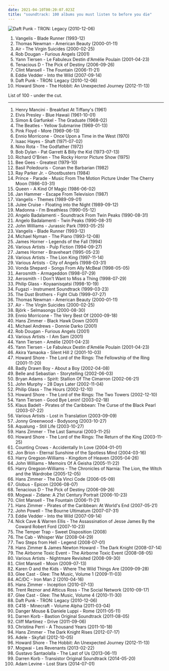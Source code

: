 ```yaml
---
date: 2021-04-10T00:20:07.023Z
title: "soundtrack: 100 albums you must listen to before you die"
---
```

![Daft Punk - TRON: Legacy (2010-12-06)](http://coverartarchive.org/release/fa023617-1585-4ae6-81b6-1a07c47ecb2a/6215572515-500.jpg "Daft Punk - TRON: Legacy (2010-12-06)")
<ol class="albums">
<li data-cover="https://img.discogs.com/MC6Qr43m3UtgFc1YvkWW2AI4mRQ=/fit-in/600x600/filters:strip_icc():format(jpeg):mode_rgb():quality(90)/discogs-images/R-2966893-1415299360-3990.jpeg.jpg" data-tags="soundtrack" role="button">Vangelis - Blade Runner (1993-12)</li>
<li data-cover="http://coverartarchive.org/release/fc8ab829-5388-4640-bb64-c41c4c1caea8/18688508262-500.jpg" data-tags="soundtrack" role="button">Thomas Newman - American Beauty (2000-01-11)</li>
<li data-cover="http://coverartarchive.org/release/f2720fc5-b57f-4639-a6e8-a1e50dcfd51b/1616160456-500.jpg" data-tags="soundtrack" role="button">Air - The Virgin Suicides (2000-02-25)</li>
<li data-cover="https://img.discogs.com/isniMsRL2XRq3oPsM1fVA2xo7Vk=/fit-in/600x601/filters:strip_icc():format(jpeg):mode_rgb():quality(90)/discogs-images/R-65770-1454768663-3762.jpeg.jpg" data-tags="electronic, trip-hop" role="button">Rob Dougan - Furious Angels (2001)</li>
<li data-cover="http://coverartarchive.org/release/0ecf61e2-f4dd-4f45-b18d-6dd8a966b511/10195795814-500.jpg" data-tags="soundtrack" role="button">Yann Tiersen - Le Fabuleux Destin d'Amélie Poulain (2001-04-23)</li>
<li data-cover="http://coverartarchive.org/release/b601a51c-fd3b-41cd-9d78-29efde7a3ffa/3160865970-500.jpg" data-tags="rock, comedy" role="button">Tenacious D - The Pick of Destiny (2006-09-26)</li>
<li data-cover="http://coverartarchive.org/release/33abead4-3015-438f-9ea3-97f2cc5cb278/6074705469-500.jpg" data-tags="soundtrack" role="button">Clint Mansell - The Fountain (2006-11-21)</li>
<li data-cover="http://coverartarchive.org/release/683bf534-5ce1-4818-be2d-38ddcd864eb3/7196832280-500.jpg" data-tags="soundtrack" role="button">Eddie Vedder - Into the Wild (2007-09-14)</li>
<li data-cover="http://coverartarchive.org/release/fa023617-1585-4ae6-81b6-1a07c47ecb2a/6215572515-500.jpg" data-tags="electronic, soundtrack" role="button">Daft Punk - TRON: Legacy (2010-12-06)</li>
<li data-cover="http://coverartarchive.org/release/d46315d7-ad4e-48af-80e7-75b41c28053d/3227188018-500.jpg" data-tags="soundtrack, commercial, 10s, 2010s, lord of the rings, tolkien, stunning, soulless, uninspired, jrr tolkien, hobbit radio" role="button">Howard Shore - The Hobbit: An Unexpected Journey (2012-11-13)</li>
</ol>
List of 100 - under the cut.
<!-- more -->

_________________

<ol class="albums">
<li data-cover="http://coverartarchive.org/release/50b212ff-cea7-379d-8bb4-340b985e1dd4/3204990971-500.jpg" data-tags="soundtrack" role="button">
Henry Mancini - Breakfast At Tiffany's (1961)
</li>
<li data-cover="http://coverartarchive.org/release/551061cb-f598-41e9-9ecb-380e7f5d405f/7983485219-500.jpg" data-tags="rock" role="button">
Elvis Presley - Blue Hawaii (1961-10-01)
</li>
<li data-cover="https://img.discogs.com/QuHQV7LM6dvPZAnjzVOc77o2UlU=/fit-in/600x585/filters:strip_icc():format(jpeg):mode_rgb():quality(90)/discogs-images/R-13116777-1548348613-7143.jpeg.jpg" data-tags="soundtrack" role="button">
Simon & Garfunkel - The Graduate (1968-02)
</li>
<li data-cover="https://img.discogs.com/Z7CWHAcUvNh2EIwSCAo56cRf12s=/fit-in/460x414/filters:strip_icc():format(jpeg):mode_rgb():quality(90)/discogs-images/R-7767118-1448345509-9572.jpeg.jpg" data-tags="rock, 60s" role="button">
The Beatles - Yellow Submarine (1969-01-13)
</li>
<li data-cover="http://coverartarchive.org/release/3ac5a1f8-51d0-3db3-bfdc-c5803d8f2799/14207788461-500.jpg" data-tags="progressive rock, psychedelic rock, 60s, soundtrack" role="button">
Pink Floyd - More (1969-06-13)
</li>
<li data-cover="https://img.discogs.com/mVBeuas1TPmxCxdFlblvU9VHdww=/fit-in/600x568/filters:strip_icc():format(jpeg):mode_rgb():quality(90)/discogs-images/R-16180998-1605970515-8344.jpeg.jpg" data-tags="soundtrack" role="button">
Ennio Morricone - Once Upon a Time in the West (1970)
</li>
<li data-cover="https://img.discogs.com/swGT1nv0ioAMaziS63UYEO4l9xs=/fit-in/600x590/filters:strip_icc():format(jpeg):mode_rgb():quality(90)/discogs-images/R-1057089-1278573014.jpeg.jpg" data-tags="soundtrack, soul, funk" role="button">
Isaac Hayes - Shaft (1971-07-02)
</li>
<li data-cover="http://coverartarchive.org/release/b307451c-46e8-403c-8a6c-21bce789b649/16084309080-500.jpg" data-tags="soundtrack" role="button">
Nino Rota - The Godfather (1972)
</li>
<li data-cover="https://img.discogs.com/qJq-j_vLsSPn81CJE6s7dJid1rg=/fit-in/320x320/filters:strip_icc():format(jpeg):mode_rgb():quality(90)/discogs-images/R-2114910-1286191109.jpeg.jpg" data-tags="soundtrack, folk" role="button">
Bob Dylan - Pat Garrett & Billy the Kid (1973-07-13)
</li>
<li data-cover="http://coverartarchive.org/release/6f691532-5308-3416-9796-9935c7952557/4372324970-500.jpg" data-tags="musical, soundtrack" role="button">
Richard O'Brien - The Rocky Horror Picture Show (1975)
</li>
<li data-cover="http://coverartarchive.org/release/b74306eb-15ac-4d9c-9780-a86ad6a87a10/21650782271-500.jpg" data-tags="soundtrack, pop, 70s, uk, easy listening, bee gees, 00s, disco pop" role="button">
Bee Gees - Greatest (1979-10)
</li>
<li data-cover="https://img.discogs.com/1Q1pf6mzRlKK6w7XxlNFKRDI7oI=/fit-in/500x500/filters:strip_icc():format(jpeg):mode_rgb():quality(90)/discogs-images/R-1147346-1295073983.jpeg.jpg" data-tags="soundtrack" role="button">
Basil Poledouris - Conan the Barbarian (1982)
</li>
<li data-cover="http://coverartarchive.org/release/8aea6e91-424a-48de-8f72-83d8d6716fff/6868315355-500.jpg" data-tags="soundtrack, ghostbusters, pop" role="button">
Ray Parker Jr. - Ghostbusters (1984)
</li>
<li data-cover="http://coverartarchive.org/release/41bb7cd9-f05f-4df3-a360-5ee2bd931325/12259794502-500.jpg" data-tags="soundtrack, 80s, unique, 1980s, film soundtrack, movie music, akrazia, princeprinceprince" role="button">
Prince - Parade - Music From The Motion Picture Under The Cherry Moon (1986-03-31)
</li>
<li data-cover="http://coverartarchive.org/release/e32e471f-f8ae-47f2-bb0a-61347f771d43/4329238973-500.jpg" data-tags="classic rock, rock, 80s" role="button">
Queen - A Kind Of Magic (1986-06-02)
</li>
<li data-cover="https://img.discogs.com/F654PH-V0T2HKRiFwpsL4eyYF2w=/fit-in/600x600/filters:strip_icc():format(jpeg):mode_rgb():quality(90)/discogs-images/R-182988-1162275487.jpeg.jpg" data-tags="soundtrack, miami vice" role="button">
Jan Hammer - Escape From Television (1987)
</li>
<li data-cover="http://coverartarchive.org/release/120f31f2-923a-37f7-ad9e-9f0f2eb0cc5e/24068894402-500.jpg" data-tags="instrumental, soundtrack" role="button">
Vangelis - Themes (1989-09-01)
</li>
<li data-cover="http://coverartarchive.org/release/653617f7-c764-4f52-a4ba-e6a130a6c87d/5409164245-500.jpg" data-tags="twin peaks, dream pop" role="button">
Julee Cruise - Floating into the Night (1989-09-12)
</li>
<li data-cover="http://coverartarchive.org/release/df7ea720-4e63-4de8-b6f6-b64a7776098b/15625632616-500.jpg" data-tags="soundtrack, 90s, jazz, pop" role="button">
Madonna - I'm Breathless (1990-05-12)
</li>
<li data-cover="https://img.discogs.com/pDhLBqBs6D8ODY8kSrKc0iguskY=/fit-in/600x925/filters:strip_icc():format(jpeg):mode_rgb():quality(90)/discogs-images/R-1585572-1431987750-2872.jpeg.jpg" data-tags="soundtrack" role="button">
Angelo Badalamenti - Soundtrack From Twin Peaks (1990-08-31)
</li>
<li data-cover="https://img.discogs.com/nuKaRqtEek4RrITM1-7V7-Y6gtE=/fit-in/600x600/filters:strip_icc():format(jpeg):mode_rgb():quality(90)/discogs-images/R-15764513-1597359569-7785.jpeg.jpg" data-tags="soundtrack" role="button">
Angelo Badalamenti - Twin Peaks (1990-08-31)
</li>
<li data-cover="https://img.discogs.com/tBpF-ixSSgM5xE1TqA0XgJcJ-Uc=/fit-in/600x450/filters:strip_icc():format(jpeg):mode_rgb():quality(90)/discogs-images/R-13411347-1555094420-6828.mpo.jpg" data-tags="soundtrack" role="button">
John Williams - Jurassic Park (1993-05-25)
</li>
<li data-cover="https://img.discogs.com/MC6Qr43m3UtgFc1YvkWW2AI4mRQ=/fit-in/600x600/filters:strip_icc():format(jpeg):mode_rgb():quality(90)/discogs-images/R-2966893-1415299360-3990.jpeg.jpg" data-tags="soundtrack" role="button">
Vangelis - Blade Runner (1993-12)
</li>
<li data-cover="http://coverartarchive.org/release/4bf88b0f-9999-4a7f-b4be-cd7f9e2a8599/28293994702-500.jpg" data-tags="soundtrack, piano" role="button">
Michael Nyman - The Piano (1993-12-08)
</li>
<li data-cover="http://coverartarchive.org/release/dfdabaeb-c1c8-4f73-8d4e-1c83e1a7057f/12666505545-500.jpg" data-tags="soundtrack" role="button">
James Horner - Legends of the Fall (1994)
</li>
<li data-cover="http://coverartarchive.org/release/adccd851-a871-4f32-997d-2b19819b16d2/14178336019-500.jpg" data-tags="soundtrack" role="button">
Various Artists - Pulp Fiction (1994-09-27)
</li>
<li data-cover="https://img.discogs.com/i8NZiY7KlpLABimO7S5O3cQH9eA=/fit-in/600x808/filters:strip_icc():format(jpeg):mode_rgb():quality(90)/discogs-images/R-7636878-1595014027-9723.jpeg.jpg" data-tags="soundtrack" role="button">
James Horner - Braveheart (1995-05-23)
</li>
<li data-cover="http://coverartarchive.org/release/01e97e43-dc06-4e7e-8541-976064584683/9301874559-500.jpg" data-tags="soundtrack, disney" role="button">
Various Artists - The Lion King (1997-11-14)
</li>
<li data-cover="http://coverartarchive.org/release/eb3b8e6a-5f24-4381-ab16-117624b4612b/11633872587-500.jpg" data-tags="soundtrack" role="button">
Various Artists - City of Angels (1998-03-31)
</li>
<li data-cover="http://coverartarchive.org/release/96d4e197-0451-36ea-bc71-3692b0bc16ab/5228985911-500.jpg" data-tags="soundtrack, female vocalists" role="button">
Vonda Shepard - Songs From Ally McBeal (1998-05-05)
</li>
<li data-cover="http://coverartarchive.org/release/37958dba-1767-4d8a-b242-11d6a0add333/1628998671-500.jpg" data-tags="rock" role="button">
Aerosmith - Armageddon (1998-07-29)
</li>
<li data-cover="https://img.discogs.com/dTHgcizVpZSd0ruVNUP4Dh83Hsc=/fit-in/600x244/filters:strip_icc():format(jpeg):mode_rgb():quality(90)/discogs-images/R-1930078-1432339957-5255.jpeg.jpg" data-tags="soundtrack" role="button">
Aerosmith - I Don't Want to Miss a Thing (1998-07-29)
</li>
<li data-cover="http://coverartarchive.org/release/4384b7ba-b7ab-3ffe-96a0-409d9128ce02/5874879149-500.jpg" data-tags="soundtrack, minimalism" role="button">
Philip Glass - Koyaanisqatsi (1998-10-19)
</li>
<li data-cover="http://coverartarchive.org/release/c2b99ec3-2761-4874-bd22-8890ef358119/3128751725-500.jpg" data-tags="soundtrack, post-hardcore" role="button">
Fugazi - Instrument Soundtrack (1999-03-23)
</li>
<li data-cover="https://img.discogs.com/sh4355luPnsoXEhirFa_Yujk7g4=/fit-in/500x375/filters:strip_icc():format(jpeg):mode_rgb():quality(90)/discogs-images/R-2137239-1266343818.jpeg.jpg" data-tags="soundtrack" role="button">
The Dust Brothers - Fight Club (1999-07-27)
</li>
<li data-cover="http://coverartarchive.org/release/fc8ab829-5388-4640-bb64-c41c4c1caea8/18688508262-500.jpg" data-tags="soundtrack" role="button">
Thomas Newman - American Beauty (2000-01-11)
</li>
<li data-cover="http://coverartarchive.org/release/f2720fc5-b57f-4639-a6e8-a1e50dcfd51b/1616160456-500.jpg" data-tags="soundtrack" role="button">
Air - The Virgin Suicides (2000-02-25)
</li>
<li data-cover="https://img.discogs.com/mjjBxjilzai8Lg9Dc3Qq7gQqc04=/fit-in/600x600/filters:strip_icc():format(jpeg):mode_rgb():quality(90)/discogs-images/R-1861164-1256085468.jpeg.jpg" data-tags="soundtrack" role="button">
Björk - Selmasongs (2000-08-30)
</li>
<li data-cover="https://img.discogs.com/DEdVGVFUwZYJ0zYDlut8V3QyHtE=/fit-in/300x301/filters:strip_icc():format(jpeg):mode_rgb():quality(90)/discogs-images/R-2334525-1277712827.jpeg.jpg" data-tags="soundtrack" role="button">
Ennio Morricone - The Very Best Of (2000-09-18)
</li>
<li data-cover="http://coverartarchive.org/release/ae98afed-c166-44f8-95cd-6e94412d7d09/10316329614-500.jpg" data-tags="soundtrack" role="button">
Hans Zimmer - Black Hawk Down (2001)
</li>
<li data-cover="http://coverartarchive.org/release/51689724-ce1f-4741-976a-e695898c6480/15868898265-500.jpg" data-tags="soundtrack" role="button">
Michael Andrews - Donnie Darko (2001)
</li>
<li data-cover="https://img.discogs.com/isniMsRL2XRq3oPsM1fVA2xo7Vk=/fit-in/600x601/filters:strip_icc():format(jpeg):mode_rgb():quality(90)/discogs-images/R-65770-1454768663-3762.jpeg.jpg" data-tags="electronic, trip-hop" role="button">
Rob Dougan - Furious Angels (2001)
</li>
<li data-cover="https://img.discogs.com/jZKJf7utSKWc2tg4HcHjtcXZV0E=/fit-in/300x300/filters:strip_icc():format(jpeg):mode_rgb():quality(90)/discogs-images/R-3122-1141653211.jpeg.jpg" data-tags="soundtrack, covers" role="button">
Various Artists - I Am Sam (2001)
</li>
<li data-cover="http://coverartarchive.org/release/71932455-067b-4fcb-b9e4-2cb16da0bb96/1383827288-500.jpg" data-tags="soundtrack" role="button">
Yann Tiersen - Amélie (2001-04-23)
</li>
<li data-cover="http://coverartarchive.org/release/0ecf61e2-f4dd-4f45-b18d-6dd8a966b511/10195795814-500.jpg" data-tags="soundtrack" role="button">
Yann Tiersen - Le Fabuleux Destin d'Amélie Poulain (2001-04-23)
</li>
<li data-cover="http://coverartarchive.org/release/a5e56387-0ee3-4824-9e48-58babcb03363/7925565027-500.jpg" data-tags="soundtrack" role="button">
Akira Yamaoka - Silent Hill 2 (2001-10-03)
</li>
<li data-cover="http://coverartarchive.org/release/495652e1-d9b7-40c5-8490-10a87b91dba6/18382478913-500.jpg" data-tags="soundtrack" role="button">
Howard Shore - The Lord of the Rings: The Fellowship of the Ring (2001-11-20)
</li>
<li data-cover="https://img.discogs.com/cfc9e7fd50d7c9c08931869b95f6849a01d0635d/images/spacer.gif" data-tags="soundtrack" role="button">
Badly Drawn Boy - About a Boy (2002-04-08)
</li>
<li data-cover="http://coverartarchive.org/release/6d1d433e-709b-4c6b-8d09-7e8b845be806/4629393369-500.jpg" data-tags="soundtrack, indie pop, indie, 00s" role="button">
Belle and Sebastian - Storytelling (2002-06-03)
</li>
<li data-cover="http://coverartarchive.org/release/7a95dddf-27be-4fb2-8f12-a1b037e13bac/24832938889-500.jpg" data-tags="soundtrack, rock" role="button">
Bryan Adams - Spirit: Stallion Of The Cimarron (2002-06-21)
</li>
<li data-cover="http://coverartarchive.org/release/0112d2f1-f978-461e-b92f-8c9a31462d11/2572749895-500.jpg" data-tags="soundtrack" role="button">
John Murphy - 28 Days Later (2002-11-04)
</li>
<li data-cover="http://coverartarchive.org/release/804ece5f-aabc-4d96-884e-9b1360aa22db/3246853878-500.jpg" data-tags="soundtrack" role="button">
Philip Glass - The Hours (2002-12-10)
</li>
<li data-cover="http://coverartarchive.org/release/c10f248d-de57-48c6-884e-6a8b1d3eaf83/6109068027-500.jpg" data-tags="soundtrack" role="button">
Howard Shore - The Lord of the Rings: The Two Towers (2002-12-10)
</li>
<li data-cover="http://coverartarchive.org/release/d9882d0a-35e8-416d-a42e-aa80ddb8baa1/4084831021-500.jpg" data-tags="soundtrack" role="button">
Yann Tiersen - Good Bye Lenin! (2003-02-18)
</li>
<li data-cover="http://coverartarchive.org/release/60ab4650-3700-3324-bb98-39634b39d312/16752377340-500.jpg" data-tags="soundtrack" role="button">
Klaus Badelt - Pirates of the Caribbean: The Curse of the Black Pearl (2003-07-22)
</li>
<li data-cover="http://coverartarchive.org/release/3a27798e-f3df-485d-b50d-5b2ddd3c908a/8838759820-500.jpg" data-tags="soundtrack" role="button">
Various Artists - Lost in Translation (2003-09-09)
</li>
<li data-cover="https://img.discogs.com/1p0S0i7CoUBZT7Iv7NiRs03R29U=/fit-in/600x588/filters:strip_icc():format(jpeg):mode_rgb():quality(90)/discogs-images/R-8116076-1455457650-7461.jpeg.jpg" data-tags="experimental" role="button">
Jonny Greenwood - Bodysong (2003-10-27)
</li>
<li data-cover="https://img.discogs.com/3Sm3W8uRKa4ng_mHSjtC02riH8A=/fit-in/150x150/filters:strip_icc():format(jpeg):mode_rgb():quality(90)/discogs-images/R-2208233-1323194011.jpeg.jpg" data-tags="soundtrack, jazz, chill, alternative, power pop, singer-songwriter, britpop, pop-rock, amaranth, purchase, hard to find, maarts, still life, happy at work, favorite cds, thoughtfully, wanted album, granka, go get it" role="button">
Aqualung - Still Life (2003-10-27)
</li>
<li data-cover="http://coverartarchive.org/release/38bbd5dc-b26c-49ea-96d5-7a39be22776b/21076376416-500.jpg" data-tags="soundtrack" role="button">
Hans Zimmer - The Last Samurai (2003-11-25)
</li>
<li data-cover="http://coverartarchive.org/release/4a80ef31-718c-44fb-8520-48d87e81f1f2/7716901712-500.jpg" data-tags="soundtrack" role="button">
Howard Shore - The Lord of the Rings: The Return of the King (2003-11-25)
</li>
<li data-cover="http://coverartarchive.org/release/490c329a-7ce9-4eb0-9b00-52175419d031/14684164202-500.jpg" data-tags="soundtrack, shrek" role="button">
Counting Crows - Accidentally In Love (2004-01-01)
</li>
<li data-cover="https://img.discogs.com/H5Fl6i75kvP3PVId2ZOKtedunCs=/fit-in/600x598/filters:strip_icc():format(jpeg):mode_rgb():quality(90)/discogs-images/R-13692055-1559136400-9381.jpeg.jpg" data-tags="soundtrack" role="button">
Jon Brion - Eternal Sunshine of the Spotless Mind (2004-03-16)
</li>
<li data-cover="https://img.discogs.com/Z6aX9VIjM95v_om-rchATZmxrP0=/fit-in/600x612/filters:strip_icc():format(jpeg):mode_rgb():quality(90)/discogs-images/R-9517332-1482011560-9180.jpeg.jpg" data-tags="soundtrack" role="button">
Harry Gregson-Williams - Kingdom of Heaven (2005-04-26)
</li>
<li data-cover="http://coverartarchive.org/release/72301ba2-c6e8-4cbb-a766-675b3df2bbe5/3772124101-500.jpg" data-tags="soundtrack" role="button">
John Williams - Memoirs Of A Geisha (2005-11-22)
</li>
<li data-cover="http://coverartarchive.org/release/65c64965-14bd-40d4-929a-23d8ee62a623/8183556387-500.jpg" data-tags="soundtrack" role="button">
Harry Gregson-Williams - The Chronicles of Narnia: The Lion, the Witch and the Wardrobe (2005-12-05)
</li>
<li data-cover="http://coverartarchive.org/release/f142c220-050f-4c8a-be9d-2cdc818376be/21236770976-500.jpg" data-tags="soundtrack" role="button">
Hans Zimmer - The Da Vinci Code (2006-05-09)
</li>
<li data-cover="http://coverartarchive.org/release/e514a7f6-34a6-4327-b218-8e490e99b5c0/8258928983-500.jpg" data-tags="soundtrack, orchestral, globus" role="button">
Globus - Epicon (2006-08-07)
</li>
<li data-cover="http://coverartarchive.org/release/b601a51c-fd3b-41cd-9d78-29efde7a3ffa/3160865970-500.jpg" data-tags="rock, comedy" role="button">
Tenacious D - The Pick of Destiny (2006-09-26)
</li>
<li data-cover="https://img.discogs.com/wlpdR9G9uNwA73eCGfS9NIErWh8=/fit-in/560x491/filters:strip_icc():format(jpeg):mode_rgb():quality(90)/discogs-images/R-719826-1158229502.jpeg.jpg" data-tags="football" role="button">
Mogwai - Zidane: A 21st Century Portrait (2006-10-23)
</li>
<li data-cover="http://coverartarchive.org/release/33abead4-3015-438f-9ea3-97f2cc5cb278/6074705469-500.jpg" data-tags="soundtrack" role="button">
Clint Mansell - The Fountain (2006-11-21)
</li>
<li data-cover="http://coverartarchive.org/release/9bf9f1bb-d1b1-44c3-9ba3-d8a9a2aba4c2/8195897318-500.jpg" data-tags="soundtrack" role="button">
Hans Zimmer - Pirates of the Caribbean: At World's End (2007-05-21)
</li>
<li data-cover="http://coverartarchive.org/release/38102be2-fb5d-4dca-bae3-e9586c5bb8a9/9163744995-500.jpg" data-tags="soundtrack" role="button">
John Powell - The Bourne Ultimatum (2007-07-31)
</li>
<li data-cover="http://coverartarchive.org/release/683bf534-5ce1-4818-be2d-38ddcd864eb3/7196832280-500.jpg" data-tags="soundtrack" role="button">
Eddie Vedder - Into the Wild (2007-09-14)
</li>
<li data-cover="http://coverartarchive.org/release/27726944-0886-3373-b692-0e9324637870/4083569167-500.jpg" data-tags="soundtrack" role="button">
Nick Cave & Warren Ellis - The Assassination of Jesse James By the Coward Robert Ford (2007-10-23)
</li>
<li data-cover="http://coverartarchive.org/release/24fef968-ef90-4f90-ac89-e1e0cbb5ee0f/19080096762-500.jpg" data-tags="rock, australian" role="button">
The Temper Trap - Sweet Disposition (2008)
</li>
<li data-cover="http://coverartarchive.org/release/1d053c05-b481-4812-80fc-ed68c8ab3411/24142272319-500.jpg" data-tags="alternative, the cab" role="button">
The Cab - Whisper War (2008-04-29)
</li>
<li data-cover="http://coverartarchive.org/release/b49fef96-5b9c-4656-9b99-82cd80472706/8265525094-500.jpg" data-tags="soundtrack" role="button">
Two Steps from Hell - Legend (2008-07-01)
</li>
<li data-cover="https://img.discogs.com/EO4tmF4L3bRSVSeSkTD5aNzF3Ak=/fit-in/506x500/filters:strip_icc():format(jpeg):mode_rgb():quality(90)/discogs-images/R-1486045-1309206695.jpeg.jpg" data-tags="soundtrack" role="button">
Hans Zimmer & James Newton Howard - The Dark Knight (2008-07-14)
</li>
<li data-cover="http://coverartarchive.org/release/e376f404-5229-4774-b2b3-1aeed5aa6f7a/17796794761-500.jpg" data-tags="indie rock" role="button">
The Airborne Toxic Event - The Airborne Toxic Event (2008-08-05)
</li>
<li data-cover="http://coverartarchive.org/release/9ddd8d7d-0fc5-4567-8867-daa9d5f4b922/8447269122-500.jpg" data-tags="soundtrack" role="button">
Various Artists - Nightmare Revisited (2008-09-30)
</li>
<li data-cover="https://img.discogs.com/EvzWlQmx35ulZwcexVdSEObUGSs=/fit-in/600x594/filters:strip_icc():format(jpeg):mode_rgb():quality(90)/discogs-images/R-15721185-1596559946-2217.jpeg.jpg" data-tags="soundtrack" role="button">
Clint Mansell - Moon (2009-07-13)
</li>
<li data-cover="https://img.discogs.com/WL6FOy4opP-7Qiv-i_sGolZlehk=/fit-in/600x600/filters:strip_icc():format(jpeg):mode_rgb():quality(90)/discogs-images/R-2326183-1284616015.jpeg.jpg" data-tags="soundtrack" role="button">
Karen O and the Kids - Where The Wild Things Are (2009-09-28)
</li>
<li data-cover="https://via.placeholder.com/450" data-tags="glee" role="button">
Glee Cast - Glee: The Music, Volume 1 (2009-11-03)
</li>
<li data-cover="http://coverartarchive.org/release/1da05321-a8ba-436e-a1a6-98822ea28e94/23564387481-500.jpg" data-tags="soundtrack, hard rock" role="button">
AC/DC - Iron Man 2 (2010-04-16)
</li>
<li data-cover="http://coverartarchive.org/release/dc77999c-ebb4-4ad0-a8d4-8a3aa503eaaa/5502447388-500.jpg" data-tags="soundtrack" role="button">
Hans Zimmer - Inception (2010-07-13)
</li>
<li data-cover="http://coverartarchive.org/release/998e28f9-ed94-4de1-af8e-8dc544c1ab31/10072281735-500.jpg" data-tags="soundtrack" role="button">
Trent Reznor and Atticus Ross - The Social Network (2010-09-17)
</li>
<li data-cover="http://coverartarchive.org/release/6259795c-b80b-4b8c-aeff-26339437c4ba/25392360373-500.jpg" data-tags="glee" role="button">
Glee Cast - Glee: The Music, Volume 4 (2010-11-30)
</li>
<li data-cover="http://coverartarchive.org/release/fa023617-1585-4ae6-81b6-1a07c47ecb2a/6215572515-500.jpg" data-tags="electronic, soundtrack" role="button">
Daft Punk - TRON: Legacy (2010-12-06)
</li>
<li data-cover="http://coverartarchive.org/release/5e396e48-5bc1-4d28-ab34-ee77dc534fed/22120675980-500.jpg" data-tags="ambient" role="button">
C418 - Minecraft - Volume Alpha (2011-03-04)
</li>
<li data-cover="http://coverartarchive.org/release/8edf7d27-a94d-425a-9ce7-9b497b61e8e7/1210446198-500.jpg" data-tags="western" role="button">
Danger Mouse & Daniele Luppi - Rome (2011-05-11)
</li>
<li data-cover="http://coverartarchive.org/release/c4016d7e-9cdd-4df3-8fc7-02b90d95a304/1517678811-500.jpg" data-tags="soundtrack, trip-hop" role="button">
Darren Korb - Bastion Original Soundtrack (2011-08-05)
</li>
<li data-cover="http://coverartarchive.org/release/929c7f0c-8d6e-4862-baf4-ef2fc65fd990/6298370415-500.jpg" data-tags="soundtrack, electronic" role="button">
Cliff Martinez - Drive (2011-09-06)
</li>
<li data-cover="http://coverartarchive.org/release/0e32a277-a975-4b9d-aec0-01cf922e9e63/22180844894-500.jpg" data-tags="pop, a thousand years" role="button">
Christina Perri - A Thousand Years (2011-10-18)
</li>
<li data-cover="https://img.discogs.com/qNXcjTVEm3KRkToIBlB5UvpMeHA=/fit-in/600x600/filters:strip_icc():format(jpeg):mode_rgb():quality(90)/discogs-images/R-4856797-1377631990-4075.jpeg.jpg" data-tags="soundtrack" role="button">
Hans Zimmer - The Dark Knight Rises (2012-07-17)
</li>
<li data-cover="https://img.discogs.com/HFkTedHFU_n7DiYFsLbpUulZNHY=/fit-in/419x418/filters:strip_icc():format(jpeg):mode_rgb():quality(90)/discogs-images/R-3925759-1349456520-4101.jpeg.jpg" data-tags="adele" role="button">
Adele - Skyfall (2012-10-05)
</li>
<li data-cover="http://coverartarchive.org/release/d46315d7-ad4e-48af-80e7-75b41c28053d/3227188018-500.jpg" data-tags="soundtrack, commercial, 10s, 2010s, lord of the rings, tolkien, stunning, soulless, uninspired, jrr tolkien, hobbit radio" role="button">
Howard Shore - The Hobbit: An Unexpected Journey (2012-11-13)
</li>
<li data-cover="http://coverartarchive.org/release/b8b1da1c-0680-44e5-bcf5-71aec47c8d46/19983444195-500.jpg" data-tags="soundtrack, instrumental, post-rock" role="button">
Mogwai - Les Revenants (2013-02-22)
</li>
<li data-cover="http://coverartarchive.org/release/8440d67b-e5f6-4836-8496-fa3c8f207ea5/5344526170-500.jpg" data-tags="soundtrack" role="button">
Gustavo Santaolalla - The Last of Us (2013-06-11)
</li>
<li data-cover="http://coverartarchive.org/release/344282ce-0786-4850-8da7-395e486098ae/9102112221-500.jpg" data-tags="soundtrack" role="button">
Darren Korb - Transistor Original Soundtrack (2014-05-20)
</li>
<li data-cover="http://coverartarchive.org/release/23b00a21-b663-4647-ab49-68f694d40776/8324756218-500.jpg" data-tags="soundtrack, pop, ballad, movie, adam levine" role="button">
Adam Levine - Lost Stars (2014-07-01)
</li>
</ol>
